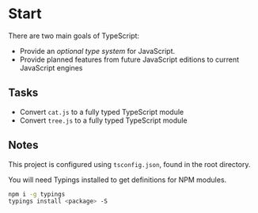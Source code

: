 # Start

There are two main goals of TypeScript:

* Provide an _optional type system_ for JavaScript.
* Provide planned features from future JavaScript editions to current JavaScript engines

## Tasks

* Convert `cat.js` to a fully typed TypeScript module
* Convert `tree.js` to a fully typed TypeScript module

## Notes

This project is configured using `tsconfig.json`, found in the root directory.

You will need Typings installed to get definitions for NPM modules.

```sh
npm i -g typings
typings install <package> -S
```
